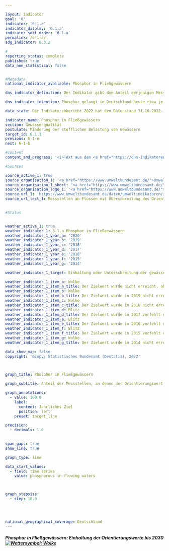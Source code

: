 ```yaml
---

layout: indicator    
goal: '6'    
indicator: '6.1.a'    
indicator_display: '6.1.a'    
indicator_sort_order: '6-1-a'    
permalink: /6-1-a/    
sdg_indicator: 6.3.2    

#
reporting_status: complete    
published: true    
data_non_statistical: false    


#Metadata    
national_indicator_available: Phosphor in Fließgewässern    

dns_indicator_definition: Der Indikator gibt den Anteil derjenigen Messstellen an, an denen die gewässertypischen Orientierungswerte des guten ökologischen Zustands für Phosphor in Fließgewässern eingehalten werden.    

dns_indicator_intention: Phosphor gelangt in Deutschland heute etwa je zur Hälfte aus der Landwirtschaft und aus Städten (kommunale Kläranlagen und Regenwasserabläufe) in die Fließgewässer. Es ist neben der Belastung durch Nitrat einer der Gründe, warum es in Flüssen, Seen und Meeren zu einer Überversorgung mit Nährstoffen (Eutrophierung) kommt. Folgen davon sind Algenwachstum, Sauerstoffarmut bis hin zum Fischsterben oder zum Aufkommen giftiger Blaualgen. Daher wurde als Ziel für das Jahr 2030&nbsp;festgelegt, dass die gewässertypischen Orientierungswerte, die in der Oberflächengewässerverordnung angegeben sind, an allen Messstellen eingehalten oder unterschritten werden.    

data_state: Der Indikatorenbericht 2022 hat den Datenstand 31.10.2022. Die Daten auf dieser Plattform werden regelmäßig aktualisiert, sodass online aktuellere Daten verfügbar sein können als im <a href="https://dns-indikatoren.de/assets/publications/reports/de/2022.pdf">Indikatorenbericht 2022</a> veröffentlicht.    

indicator_name: Phosphor in Fließgewässern    
section: Gewässerqualität    
postulate: Minderung der stofflichen Belastung von Gewässern    
target_id: 6.1.1    
previous: 5-1-e    
next: 6-1-b    

#content     
content_and_progress: '<i>Text aus dem <a href="https://dns-indikatoren.de/assets/publications/reports/de/2022.pdf">Indikatorenbericht 2022&nbsp;</a></i><br><br>Die Phosphorbelastung der Flüsse wird von den Bundesländern im Rahmen der Überwachung zur EG-Wasserrahmenrichtlinie gemessen. Für den Indikator werden die Daten des Überblicksmessnetzes genutzt, das aus etwa 250&nbsp;Messstellen besteht. Die Messstellen wurden meist in den Hauptströmen der großen Flüsse und an Einmündungen bedeutender Nebengewässer eingerichtet. Die Zusammenstellung der Daten erfolgt durch das Umweltbundesamt nach Angaben der Bund/Länder-Arbeitsgemeinschaft Wasser (<abbr title="Bund/Länder-Arbeitsgemeinschaft Wasser">LAWA</abbr>).<br><br>In den Indikator geht ein, ob der Orientierungswert an einer gegebenen Messstelle im Jahresmittel eingehalten oder unterschritten wurde, jedoch nicht wie weit das Ziel bei einer Überschreitung verfehlt wurde. Die Angaben zu den einzelnen Messstellen werden zusammengefasst dargestellt. Entsprechend hängt der Wert des Indikators von der Anzahl und der Repräsentativität der Verteilung der Messstellen ab. Seen und andere Stillgewässer sind durch den Indikator nicht abgedeckt.<br><br>Da die Gewässertypen unterschiedlich empfindlich auf Nährstoffe wie Phosphor reagieren, variiert der exakte Orientierungswert. Der überwiegende Teil der Fließgewässer hat den Orientierungswert 0,1&nbsp;Milligramm Phosphor pro Liter. Bei organisch geprägten Flüssen beträgt der Orientierungswert 0,15&nbsp;Milligramm pro Liter, bei Marschgewässern 0,3&nbsp;Milligramm pro Liter und bei tidebeeinflussten Übergangsgewässern 0,045&nbsp;Milligramm pro Liter.<br><br>Die Indikatoren zu Phosphor- und Nitratgehalt (6.1.a und <a href="https://dnsUpgradeEnvironment.github.io/dns-indicators/6-1-b">6.1.b</a>) decken zwei wesentliche Aspekte der Gewässerqualität ab. Daneben gibt es jedoch noch weitere Komponenten, wie zum Beispiel die Ausstattung der Gewässer mit naturnahen Lebensräumen und die Belastung mit Schadstoffen (wie Pflanzenschutzmittel, Metalle, Arzneimittel), die ebenfalls für die Gewässerqualität relevant sind. Phosphor gelangt im Regelfall durch den Eintrag von Phosphaten in Gewässer.<br><br>Im Jahr 2018&nbsp;lag der Jahresmittelwert bei 44&nbsp;% der Messstellen an Flüssen unter dem Orientierungswert. 50&nbsp;% der Messstellen wiesen mittlere Konzentrationen, das heißt bis zum Doppelten des Orientierungswertes auf und rund 4&nbsp;% der Messstellen lagen im Bereich bis zum Vierfachen dieses Wertes (nicht in der Grafik dargestellt). Die übrigen 2&nbsp;% wiesen noch höhere Konzentrationen auf.<br><br>Im Zeitverlauf hat sich der Anteil der Messstellen, die den Orientierungswert einhalten, kontinuierlich erhöht und seit 1990&nbsp;mehr als verdoppelt. Der Prozentsatz der Messstellen mit Konzentrationen bis zum Doppelten des Orientierungswertes hat sich jedoch im gleichen Zeitraum fast verdreifacht. Im Gegenzug verzeichnete der Anteil von Messstellen mit noch höheren Werten seit Anfang der 1990er Jahre einen deutlichen Rückgang. Insbesondere die Einführung phosphatfreier Waschmittel und die Einführung von Grenzwerten für die Einleitung von geklärtem Abwasser haben die Belastung deutlich verringert.<br><br>Betrachtet man den durchschnittlichen Verlauf der letzten fünf Jahre, so hat sich der Indikator leicht positiv entwickelt. Das Ziel, den jeweils vorgegebenen Grenzwert an allen Messstellen einzuhalten, würde weiterhin deutlich verfehlt.'    

#Sources    

source_active_1: true
source_organisation_1: '<a href="https://www.umweltbundesamt.de/">Umweltbundesamt</a>'
source_organisation_1_short: '<a href="https://www.umweltbundesamt.de/">Umweltbundesamt</a>'
source_organisation_logo_1: '<a href="https://www.umweltbundesamt.de/"><img src="https://dnsUpgradeEnvironment.github.io/dns-indicators/public/OrgImgDe/uba.png" alt="Umweltbundesamt" title=" Klicken Sie hier um zur Homepage der Organisation Umweltbundesamt zu gelangen." style="height:60px; width:148px; border: transparent"/></a>'
source_url_1: 'https://www.umweltbundesamt.de/daten/umweltindikatoren/indikator-eutrophierung-von-fluessen-durch-phosphor'
source_url_text_1: Messstellen an Flüssen mit Überschreitung des Orientierungswertes für Gesamtphosphor
    

#Status    


weather_active_1: true
weather_indicator_1: 6.1.a Phosphor in Fließgewässern
weather_indicator_1_year_a: '2020'
weather_indicator_1_year_b: '2019'
weather_indicator_1_year_c: '2018'
weather_indicator_1_year_d: '2017'
weather_indicator_1_year_e: '2016'
weather_indicator_1_year_f: '2015'
weather_indicator_1_year_g: '2014'

weather_indicator_1_target: Einhaltung oder Unterschreitung der gewässertypischen Orientierungswerte an allen Messstellen bis 2030

weather_indicator_1_item_a: Wolke
weather_indicator_1_item_a_title: Der Zielwert wurde nicht erreicht, aber die durchschnittliche Entwicklung weist in die gewünschte Richtung.
weather_indicator_1_item_b: Wolke
weather_indicator_1_item_b_title: Der Zielwert wurde in 2019 nicht erreicht, aber die durchschnittliche Entwicklung wies in die gewünschte Richtung.
weather_indicator_1_item_c: Wolke
weather_indicator_1_item_c_title: Der Zielwert wurde in 2018 nicht erreicht, aber die durchschnittliche Entwicklung wies in die gewünschte Richtung.
weather_indicator_1_item_d: Blitz
weather_indicator_1_item_d_title: Der Zielwert wurde in 2017 verfehlt und der Indikator hat sich im Durchschnitt der vorangegangenen Veränderungen nicht in Richtung des Ziels bewegt.
weather_indicator_1_item_e: Blitz
weather_indicator_1_item_e_title: Der Zielwert wurde in 2016 verfehlt und der Indikator hat sich im Durchschnitt der vorangegangenen Veränderungen nicht in Richtung des Ziels bewegt.
weather_indicator_1_item_f: Blitz
weather_indicator_1_item_f_title: Der Zielwert wurde in 2015 verfehlt und der Indikator hat sich im Durchschnitt der vorangegangenen Veränderungen nicht in Richtung des Ziels bewegt.
weather_indicator_1_item_g: Wolke
weather_indicator_1_item_g_title: Der Zielwert wurde in 2014 nicht erreicht, aber die durchschnittliche Entwicklung wies in die gewünschte Richtung.    

data_show_map: false    
copyright: '&copy; Statistisches Bundesamt (Destatis), 2022'    

    

graph_title: Phosphor in Fließgewässern    

graph_subtitle: Anteil der Messstellen, an denen der Orientierungswert des guten ökologischen Zustands für Gesamt-Phosohor eingehalten wird    

graph_annotations:
  - value: 100.0
    label:
      content: Jährliches Ziel
      position: left
    preset: target_line    

precision: 
  - decimals: 1.0
        

span_gaps: true    
show_line: true    

graph_type: line    

data_start_values: 
  - field: time series
    value: phosphorous in flowing waters    

    

graph_stepsize: 
  - step: 10.0
        

            

national_geographical_coverage: Deutschland    
---
```



<div>
  <div class="my-header">
    <h5>Phosphor in Fließgewässern: Einhaltung der Orientierungswerte bis 2030
      <a href="https://dnsUpgradeEnvironment.github.io/dns-indicators/status"><img src="https://g205sdgs.github.io/sdg-indicators/public/Wettersymbole/Wolke.png" title="Der Zielwert wurde in 2020 (Datenstand 31.09.2022) nicht erreicht, aber die durchschnittliche Entwicklung wies in die gewünschte Richtung." alt="Wettersymbol: Wolke"/>
      </a>
    </h5>
  </div>
  <div class="my-header-note">
  </div>
</div>